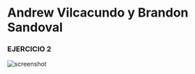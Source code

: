 # Andrew Vilcacundo y Brandon Sandoval


### EJERCICIO 2

![screenshot](https://github.com/ltsyBitsy/fem-four-card-feature-section/blob/main/images/screenshot.jpg)
